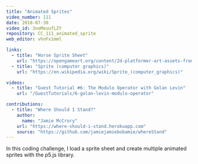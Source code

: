 ```yaml
---
title: "Animated Sprites"
video_number: 111
date: 2018-07-30
video_id: 3noMeuufLZY
repository: CC_111_animated_sprite
web_editor: vhnFx1mml

links:
  - title: "Horse Sprite Sheet"
    url: "https://opengameart.org/content/2d-platformer-art-assets-from-horse-of-spring"
  - title: "Sprite (computer graphics)"
    url: "https://en.wikipedia.org/wiki/Sprite_(computer_graphics)"

videos:
  - title: "Guest Tutorial #6: The Modulo Operator with Golan Levin"
    url: "/GuestTutorials/6-golan-levin-modulo-operator"

contributions:
  - title: "Where Should I Stand?"
    author:
      name: "Jamie McCrory"
    url: "https://where-should-i-stand.herokuapp.com"
    source: "https://github.com/jamiejamiebobamie/whereStand"
---
```

In this coding challenge, I load a sprite sheet and create multiple animated sprites with the p5.js library.
